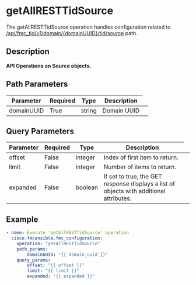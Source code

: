 # getAllRESTTidSource

The getAllRESTTidSource operation handles configuration related to [/api/fmc_tid/v1/domain/{domainUUID}/tid/source](/paths//api/fmc_tid/v1/domain/{domain_uuid}/tid/source.md) path.&nbsp;
## Description
**API Operations on Source objects.**

## Path Parameters
| Parameter | Required | Type | Description |
| --------- | -------- | ---- | ----------- |
| domainUUID | True | string <td colspan=3> Domain UUID |

## Query Parameters
| Parameter | Required | Type | Description |
| --------- | -------- | ---- | ----------- |
| offset | False | integer <td colspan=3> Index of first item to return. |
| limit | False | integer <td colspan=3> Number of items to return. |
| expanded | False | boolean <td colspan=3> If set to true, the GET response displays a list of objects with additional attributes. |

## Example
```yaml
- name: Execute 'getAllRESTTidSource' operation
  cisco.fmcansible.fmc_configuration:
    operation: "getAllRESTTidSource"
    path_params:
        domainUUID: "{{ domain_uuid }}"
    query_params:
        offset: "{{ offset }}"
        limit: "{{ limit }}"
        expanded: "{{ expanded }}"

```